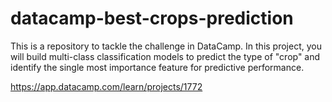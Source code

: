 # datacamp-best-crops-prediction

This is a repository to tackle the challenge in DataCamp.
In this project, you will build multi-class classification models to predict the type of "crop" and identify the single most importance feature for predictive performance.

https://app.datacamp.com/learn/projects/1772